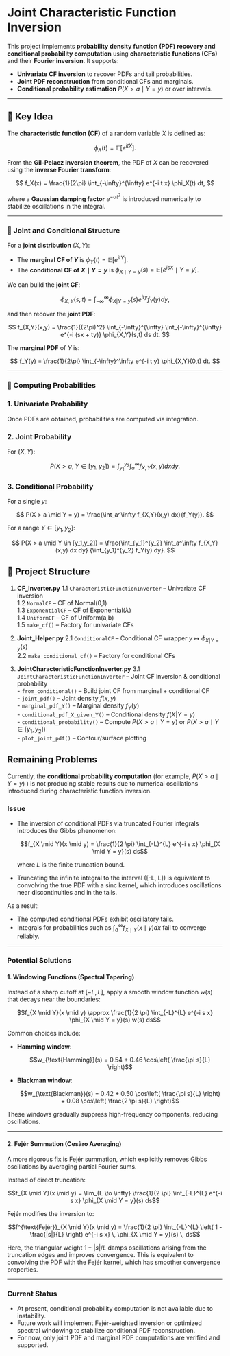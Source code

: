 # Joint Characteristic Function Inversion

This project implements **probability density function (PDF) recovery and conditional probability computation** using **characteristic functions (CFs)** and their **Fourier inversion**. It supports:
- **Univariate CF inversion** to recover PDFs and tail probabilities.
- **Joint PDF reconstruction** from conditional CFs and marginals.
- **Conditional probability estimation** $P(X > a \mid Y=y)$ or over intervals.

---

## 🔑 Key Idea

The **characteristic function (CF)** of a random variable $X$ is defined as:

$$
\phi_X(t) = \mathbb{E}\left[ e^{i t X} \right].
$$

From the **Gil-Pelaez inversion theorem**, the PDF of $X$ can be recovered using the **inverse Fourier transform**:

$$
f_X(x) = \frac{1}{2\pi} \int_{-\infty}^{\infty} e^{-i t x}    \phi_X(t)    dt,
$$

where a **Gaussian damping factor** $e^{-\alpha t^2}$ is introduced numerically to stabilize oscillations in the integral.

---

### 📌 Joint and Conditional Structure

For a **joint distribution** $(X,Y)$:

- The **marginal CF of $Y$** is $\phi_Y(t) = \mathbb{E}[e^{i t Y}]$.
- The **conditional CF of $X \mid Y=y$** is $\phi_{X \mid Y=y}(s) = \mathbb{E}[e^{i s X} \mid Y=y]$.

We can build the **joint CF**:

$$
\phi_{X,Y}(s,t) = \int_{-\infty}^\infty \phi_{X|Y=y}(s)    e^{i t y}    f_Y(y)    dy,
$$

and then recover the **joint PDF**:

$$
f_{X,Y}(x,y) = \frac{1}{(2\pi)^2} \int_{-\infty}^{\infty} \int_{-\infty}^{\infty} 
e^{-i (sx + ty)}    \phi_{X,Y}(s,t)    ds    dt.
$$

The **marginal PDF** of $Y$ is:

$$
f_Y(y) = \frac{1}{2\pi} \int_{-\infty}^\infty e^{-i t y}    \phi_{X,Y}(0,t)    dt.
$$


---

### 🎯 Computing Probabilities

### 1. Univariate Probability

Once PDFs are obtained, probabilities are computed via integration.

### 2. Joint Probability

For $(X,Y)$:

$$
P(X > a, \; Y \in [y_1, y_2]) 
= \int_{y_1}^{y_2} \int_a^\infty f_{X,Y}(x,y)    dx    dy.
$$

### 3. Conditional Probability

For a single $y$:

$$
P(X > a \mid Y = y) = \frac{\int_a^\infty f_{X,Y}(x,y)    dx}{f_Y(y)}.
$$

For a range $Y \in [y_1, y_2]$:

$$
P(X > a \mid Y \in [y_1,y_2]) 
= \frac{\int_{y_1}^{y_2} \int_a^\infty f_{X,Y}(x,y)    dx    dy}
       {\int_{y_1}^{y_2} f_Y(y)    dy}.
$$


## 📂 Project Structure

1. **CF_Inverter.py**
    1.1 `CharacteristicFunctionInverter` – Univariate CF inversion  
    1.2 `NormalCF` – CF of Normal(0,1)  
    1.3 `ExponentialCF` – CF of Exponential($\lambda$)  
    1.4 `UniformCF` – CF of Uniform(a,b)  
    1.5 `make_cf()` – Factory for univariate CFs  

2. **Joint_Helper.py**
    2.1 `ConditionalCF` – Conditional CF wrapper $y \mapsto \phi_{X|Y=y}(s)$  
    2.2 `make_conditional_cf()` – Factory for conditional CFs  

3. **JointCharacteristicFunctionInverter.py**
    3.1 `JointCharacteristicFunctionInverter` – Joint CF inversion & conditional probability  
        - `from_conditional()` – Build joint CF from marginal + conditional CF  
        - `joint_pdf()` – Joint density $f(x,y)$  
        - `marginal_pdf_Y()` – Marginal density $f_Y(y)$  
        - `conditional_pdf_X_given_Y()` – Conditional density $f(X|Y=y)$  
        - `conditional_probability()` – Compute $P(X > a \mid Y=y)$ or $P(X > a \mid Y \in [y_1,y_2])$  
        - `plot_joint_pdf()` – Contour/surface plotting

## Remaining Problems

Currently, the **conditional probability computation** (for example, $P(X > a \mid Y=y)$ ) is not producing stable results due to numerical oscillations introduced during characteristic function inversion.

### Issue
- The inversion of conditional PDFs via truncated Fourier integrals introduces the Gibbs phenomenon:

  $$f_{X \mid Y}(x \mid y) = \frac{1}{2 \pi} \int_{-L}^{L} e^{-i s x} \phi_{X \mid Y = y}(s) ds$$

  where $L$ is the finite truncation bound.

- Truncating the infinite integral to the interval \([-L, L]\) is equivalent to convolving the true PDF with a sinc kernel, which introduces oscillations near discontinuities and in the tails.

As a result:
- The computed conditional PDFs exhibit oscillatory tails.
- Integrals for probabilities such as $\int_{a}^{\infty} f_{X \mid Y}(x \mid y) dx$ fail to converge reliably.

---

### Potential Solutions

#### 1. Windowing Functions (Spectral Tapering)
Instead of a sharp cutoff at $[-L, L]$, apply a smooth window function $w(s)$ that decays near the boundaries:

$$f_{X \mid Y}(x \mid y) \approx \frac{1}{2 \pi} \int_{-L}^{L} e^{-i s x}    \phi_{X \mid Y = y}(s)    w(s)    ds$$

Common choices include:
- **Hamming window**:

  $$w_{\text{Hamming}}(s) = 0.54 + 0.46 \cos\left( \frac{\pi s}{L} \right)$$

- **Blackman window**:

  $$w_{\text{Blackman}}(s) = 0.42 + 0.50 \cos\left( \frac{\pi s}{L} \right) + 0.08 \cos\left( \frac{2 \pi s}{L} \right)$$

These windows gradually suppress high-frequency components, reducing oscillations.

---

#### 2. Fejér Summation (Cesàro Averaging)
A more rigorous fix is Fejér summation, which explicitly removes Gibbs oscillations by averaging partial Fourier sums.

Instead of direct truncation:

$$f_{X \mid Y}(x \mid y) = \lim_{L \to \infty} \frac{1}{2 \pi} \int_{-L}^{L} e^{-i s x}    \phi_{X \mid Y = y}(s) ds$$

Fejér modifies the inversion to:

$$f^{\text{Fejér}}_{X \mid Y}(x \mid y) = \frac{1}{2 \pi} \int_{-L}^{L} \left( 1 - \frac{|s|}{L} \right) e^{-i s x} \, \phi_{X \mid Y = y}(s) \, ds$$

Here, the triangular weight $1 - |s|/L$ damps oscillations arising from the truncation edges and improves convergence. This is equivalent to convolving the PDF with the Fejér kernel, which has smoother convergence properties.

---

### Current Status
- At present, conditional probability computation is not available due to instability.
- Future work will implement Fejér-weighted inversion or optimized spectral windowing to stabilize conditional PDF reconstruction.
- For now, only joint PDF and marginal PDF computations are verified and supported.

